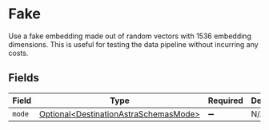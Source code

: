 # Fake

Use a fake embedding made out of random vectors with 1536 embedding dimensions. This is useful for testing the data pipeline without incurring any costs.


## Fields

| Field                                                                                        | Type                                                                                         | Required                                                                                     | Description                                                                                  |
| -------------------------------------------------------------------------------------------- | -------------------------------------------------------------------------------------------- | -------------------------------------------------------------------------------------------- | -------------------------------------------------------------------------------------------- |
| `mode`                                                                                       | [Optional\<DestinationAstraSchemasMode>](../../models/shared/DestinationAstraSchemasMode.md) | :heavy_minus_sign:                                                                           | N/A                                                                                          |